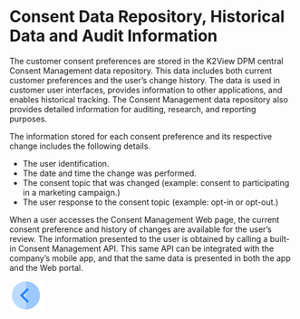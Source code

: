 # Consent Data Repository, Historical Data and Audit Information

The customer consent preferences are stored in the K2View DPM central Consent Management data repository. This data includes both current customer preferences and the user’s change history. The data is used in customer user interfaces, provides information to other applications, and enables historical tracking. The Consent Management data repository also provides detailed information for auditing, research, and reporting purposes.  

The information stored for each consent preference and its respective change includes the following details.

- The user identification.
- The date and time the change was performed.
- The consent topic that was changed (example: consent to participating in a marketing campaign.)
- The user response to the consent topic (example: opt-in or opt-out.)

When a user accesses the Consent Management Web page, the current consent preference and history of changes are available for the user’s review. The information presented to the user is obtained by calling a built-in Consent Management API. This same API can be integrated with the company’s mobile app, and that the same data is presented in both the app and the Web portal.  

[![Previous](/articles/DPM/images/Previous.png)](/articles/DPM/08_Consent_Management/07_CSR_Consent_User_Interface.md)

